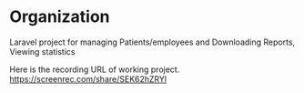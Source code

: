 # Organization
Laravel project for managing Patients/employees and Downloading Reports, Viewing statistics

Here is the recording URL of working project.
https://screenrec.com/share/SEK62hZRYl
